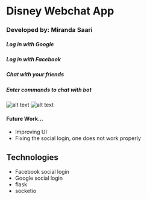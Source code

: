 # Disney Webchat App
### Developed by: Miranda Saari

##### Log in with Google
##### Log in with Facebook
##### Chat with your friends
##### Enter commands to chat with bot

![alt text](http://res.cloudinary.com/dsh22upxw/image/upload/c_scale,w_750/v1507144438/Android%20project/Android%20Project/1.png)
![alt text](http://res.cloudinary.com/dsh22upxw/image/upload/c_scale,w_750/v1507144674/Android%20project/Android%20Project/2.png)


#### Future Work...
+ Improving UI
+ Fixing the social login, one does not work properly

## Technologies
+ Facebook social login
+ Google social login
+ flask
+ socketio


